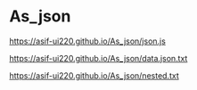 # As_json
https://asif-ui220.github.io/As_json/json.js

https://asif-ui220.github.io/As_json/data.json.txt

https://asif-ui220.github.io/As_json/nested.txt
